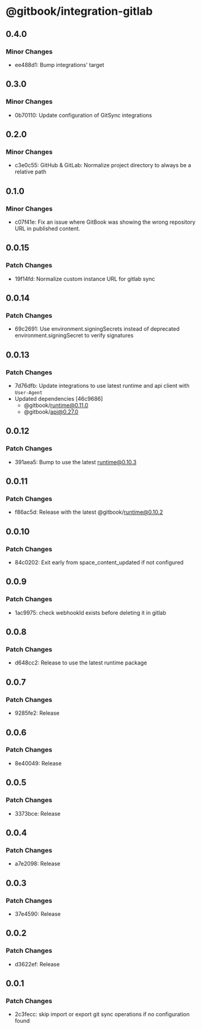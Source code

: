 # @gitbook/integration-gitlab

## 0.4.0

### Minor Changes

-   ee488d1: Bump integrations' target

## 0.3.0

### Minor Changes

-   0b70110: Update configuration of GitSync integrations

## 0.2.0

### Minor Changes

-   c3e0c55: GitHub & GitLab: Normalize project directory to always be a relative path

## 0.1.0

### Minor Changes

-   c07f41e: Fix an issue where GitBook was showing the wrong repository URL in published content.

## 0.0.15

### Patch Changes

-   19f14fd: Normalize custom instance URL for gitlab sync

## 0.0.14

### Patch Changes

-   69c2691: Use environment.signingSecrets instead of deprecated environment.signingSecret to verify signatures

## 0.0.13

### Patch Changes

-   7d76dfb: Update integrations to use latest runtime and api client with `User-Agent`
-   Updated dependencies [46c9686]
    -   @gitbook/runtime@0.11.0
    -   @gitbook/api@0.27.0

## 0.0.12

### Patch Changes

-   391aea5: Bump to use the latest runtime@0.10.3

## 0.0.11

### Patch Changes

-   f86ac5d: Release with the latest @gitbook/runtime@0.10.2

## 0.0.10

### Patch Changes

-   84c0202: Exit early from space_content_updated if not configured

## 0.0.9

### Patch Changes

-   1ac9975: check webhookId exists before deleting it in gitlab

## 0.0.8

### Patch Changes

-   d648cc2: Release to use the latest runtime package

## 0.0.7

### Patch Changes

-   9285fe2: Release

## 0.0.6

### Patch Changes

-   8e40049: Release

## 0.0.5

### Patch Changes

-   3373bce: Release

## 0.0.4

### Patch Changes

-   a7e2098: Release

## 0.0.3

### Patch Changes

-   37e4590: Release

## 0.0.2

### Patch Changes

-   d3622ef: Release

## 0.0.1

### Patch Changes

-   2c3fecc: skip import or export git sync operations if no configuration found
